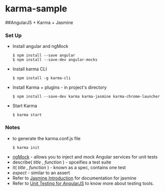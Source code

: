 # karma-sample
##AngularJS + Karma + Jasmine

### Set Up
* Install angular and ngMock
  ```
  $ npm install --save angular
  $ npm install --save-dev angular-mocks
  ```
* Install karma CLI
  ```
  $ npm install -g karma-cli
  ```
* Install Karma + plugins - in project's directory
  ```
  $ npm install --save-dev karma karma-jasmine karma-chrome-launcher
  ```
* Start Karma
  ```
  $ karma start
  ```

### Notes
* to generate the karma.conf.js file
  ```
  $ karma init
  ```
* [ngMock](https://docs.angularjs.org/api/ngMock) - allows you to inject and mock Angular services for unit tests
* describe( _title , function_ ) - spceifies a test suite
* it( _title , function_ ) - known as a spec, contains one test
* _expect_ - similar to an assert
* Refer to [Jasmine Introduction](http://jasmine.github.io/2.2/introduction.html) for documentation for jasmine
* Refer to [Unit Testing for AngularJS](https://docs.angularjs.org/guide/unit-testing) to know more about testing tools.
